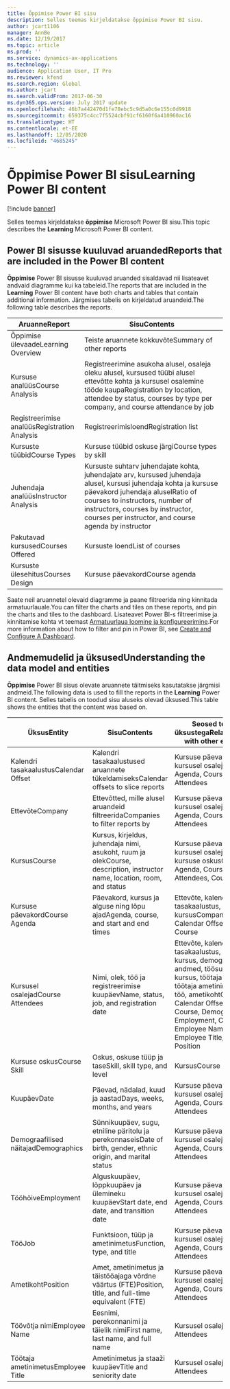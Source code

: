 ```yaml
---
title: Õppimise Power BI sisu
description: Selles teemas kirjeldatakse õppimise Power BI sisu.
author: jcart1106
manager: AnnBe
ms.date: 12/19/2017
ms.topic: article
ms.prod: ''
ms.service: dynamics-ax-applications
ms.technology: ''
audience: Application User, IT Pro
ms.reviewer: kfend
ms.search.region: Global
ms.author: jcart
ms.search.validFrom: 2017-06-30
ms.dyn365.ops.version: July 2017 update
ms.openlocfilehash: 46b7a442470d1fe78ebc5c9d5a0c6e155c0d9918
ms.sourcegitcommit: 659375c4cc7f5524cbf91cf6160f6a410960ac16
ms.translationtype: HT
ms.contentlocale: et-EE
ms.lasthandoff: 12/05/2020
ms.locfileid: "4685245"
---
```

# <a name="learning-power-bi-content"></a><span data-ttu-id="26ec1-103">Õppimise Power BI sisu</span><span class="sxs-lookup"><span data-stu-id="26ec1-103">Learning Power BI content</span></span>

[!include [banner](../includes/banner.md)]

<span data-ttu-id="26ec1-104">Selles teemas kirjeldatakse **õppimise** Microsoft Power BI sisu.</span><span class="sxs-lookup"><span data-stu-id="26ec1-104">This topic describes the **Learning** Microsoft Power BI content.</span></span>

## <a name="reports-that-are-included-in-the-power-bi-content"></a><span data-ttu-id="26ec1-105">Power BI sisusse kuuluvad aruanded</span><span class="sxs-lookup"><span data-stu-id="26ec1-105">Reports that are included in the Power BI content</span></span>

<span data-ttu-id="26ec1-106">**Õppimise** Power BI sisusse kuuluvad aruanded sisaldavad nii lisateavet andvaid diagramme kui ka tabeleid.</span><span class="sxs-lookup"><span data-stu-id="26ec1-106">The reports that are included in the **Learning** Power BI content have both charts and tables that contain additional information.</span></span> <span data-ttu-id="26ec1-107">Järgmises tabelis on kirjeldatud aruandeid.</span><span class="sxs-lookup"><span data-stu-id="26ec1-107">The following table describes the reports.</span></span>

| <span data-ttu-id="26ec1-108">Aruanne</span><span class="sxs-lookup"><span data-stu-id="26ec1-108">Report</span></span>                | <span data-ttu-id="26ec1-109">Sisu</span><span class="sxs-lookup"><span data-stu-id="26ec1-109">Contents</span></span> |
|-----------------------|----------|
| <span data-ttu-id="26ec1-110">Õppimise ülevaade</span><span class="sxs-lookup"><span data-stu-id="26ec1-110">Learning Overview</span></span>     | <span data-ttu-id="26ec1-111">Teiste aruannete kokkuvõte</span><span class="sxs-lookup"><span data-stu-id="26ec1-111">Summary of other reports</span></span> |
| <span data-ttu-id="26ec1-112">Kursuse analüüs</span><span class="sxs-lookup"><span data-stu-id="26ec1-112">Course Analysis</span></span>       | <span data-ttu-id="26ec1-113">Registreerimine asukoha alusel, osaleja oleku alusel, kursused tüübi alusel ettevõtte kohta ja kursusel osalemine tööde kaupa</span><span class="sxs-lookup"><span data-stu-id="26ec1-113">Registration by location, attendee by status, courses by type per company, and course attendance by job</span></span> |
| <span data-ttu-id="26ec1-114">Registreerimise analüüs</span><span class="sxs-lookup"><span data-stu-id="26ec1-114">Registration Analysis</span></span> | <span data-ttu-id="26ec1-115">Registreerimisloend</span><span class="sxs-lookup"><span data-stu-id="26ec1-115">Registration list</span></span> |
| <span data-ttu-id="26ec1-116">Kursuste tüübid</span><span class="sxs-lookup"><span data-stu-id="26ec1-116">Course Types</span></span>          | <span data-ttu-id="26ec1-117">Kursuse tüübid oskuse järgi</span><span class="sxs-lookup"><span data-stu-id="26ec1-117">Course types by skill</span></span> |
| <span data-ttu-id="26ec1-118">Juhendaja analüüs</span><span class="sxs-lookup"><span data-stu-id="26ec1-118">Instructor Analysis</span></span>   | <span data-ttu-id="26ec1-119">Kursuste suhtarv juhendajate kohta, juhendajate arv, kursused juhendaja alusel, kursusi juhendaja kohta ja kursuse päevakord juhendaja alusel</span><span class="sxs-lookup"><span data-stu-id="26ec1-119">Ratio of courses to instructors, number of instructors, courses by instructor, courses per instructor, and course agenda by instructor</span></span> |
| <span data-ttu-id="26ec1-120">Pakutavad kursused</span><span class="sxs-lookup"><span data-stu-id="26ec1-120">Courses Offered</span></span>       | <span data-ttu-id="26ec1-121">Kursuste loend</span><span class="sxs-lookup"><span data-stu-id="26ec1-121">List of courses</span></span> |
| <span data-ttu-id="26ec1-122">Kursuste ülesehitus</span><span class="sxs-lookup"><span data-stu-id="26ec1-122">Courses Design</span></span>        | <span data-ttu-id="26ec1-123">Kursuse päevakord</span><span class="sxs-lookup"><span data-stu-id="26ec1-123">Course agenda</span></span> |

<span data-ttu-id="26ec1-124">Saate neil aruannetel olevaid diagramme ja paane filtreerida ning kinnitada armatuurlauale.</span><span class="sxs-lookup"><span data-stu-id="26ec1-124">You can filter the charts and tiles on these reports, and pin the charts and tiles to the dashboard.</span></span> <span data-ttu-id="26ec1-125">Lisateavet Power BI-s filtreerimise ja kinnitamise kohta vt teemast [Armatuurlaua loomine ja konfigureerimine](https://powerbi.microsoft.com/guided-learning/powerbi-learning-4-2-create-configure-dashboards).</span><span class="sxs-lookup"><span data-stu-id="26ec1-125">For more information about how to filter and pin in Power BI, see [Create and Configure A Dashboard](https://powerbi.microsoft.com/guided-learning/powerbi-learning-4-2-create-configure-dashboards).</span></span>

## <a name="understanding-the-data-model-and-entities"></a><span data-ttu-id="26ec1-126">Andmemudelid ja üksused</span><span class="sxs-lookup"><span data-stu-id="26ec1-126">Understanding the data model and entities</span></span>

<span data-ttu-id="26ec1-127">**Õppimise** Power BI sisus olevate aruannete täitmiseks kasutatakse järgmisi andmeid.</span><span class="sxs-lookup"><span data-stu-id="26ec1-127">The following data is used to fill the reports in the **Learning** Power BI content.</span></span> <span data-ttu-id="26ec1-128">Selles tabelis on toodud sisu aluseks olevad üksused.</span><span class="sxs-lookup"><span data-stu-id="26ec1-128">This table shows the entities that the content was based on.</span></span>

| <span data-ttu-id="26ec1-129">Üksus</span><span class="sxs-lookup"><span data-stu-id="26ec1-129">Entity</span></span>           | <span data-ttu-id="26ec1-130">Sisu</span><span class="sxs-lookup"><span data-stu-id="26ec1-130">Contents</span></span>                                                         | <span data-ttu-id="26ec1-131">Seosed teiste üksustega</span><span class="sxs-lookup"><span data-stu-id="26ec1-131">Relationships with other entities</span></span> |
|------------------|------------------------------------------------------------------|-----------------------------------|
| <span data-ttu-id="26ec1-132">Kalendri tasakaalustus</span><span class="sxs-lookup"><span data-stu-id="26ec1-132">Calendar Offset</span></span>  | <span data-ttu-id="26ec1-133">Kalendri tasakaalustused aruannete tükeldamiseks</span><span class="sxs-lookup"><span data-stu-id="26ec1-133">Calendar offsets to slice reports</span></span>                                | <span data-ttu-id="26ec1-134">Kursuse päevakord, kursusel osalejad</span><span class="sxs-lookup"><span data-stu-id="26ec1-134">Course Agenda, Course Attendees</span></span> |
| <span data-ttu-id="26ec1-135">Ettevõte</span><span class="sxs-lookup"><span data-stu-id="26ec1-135">Company</span></span>          | <span data-ttu-id="26ec1-136">Ettevõtted, mille alusel aruandeid filtreerida</span><span class="sxs-lookup"><span data-stu-id="26ec1-136">Companies to filter reports by</span></span>                                   | <span data-ttu-id="26ec1-137">Kursuse päevakord, kursusel osalejad</span><span class="sxs-lookup"><span data-stu-id="26ec1-137">Course Agenda, Course Attendees</span></span> |
| <span data-ttu-id="26ec1-138">Kursus</span><span class="sxs-lookup"><span data-stu-id="26ec1-138">Course</span></span>           | <span data-ttu-id="26ec1-139">Kursus, kirjeldus, juhendaja nimi, asukoht, ruum ja olek</span><span class="sxs-lookup"><span data-stu-id="26ec1-139">Course, description, instructor name, location, room, and status</span></span> | <span data-ttu-id="26ec1-140">Kursuse päevakord, kursusel osalejad, kursuse oskus</span><span class="sxs-lookup"><span data-stu-id="26ec1-140">Course Agenda, Course Attendees, Course Skill</span></span> |
| <span data-ttu-id="26ec1-141">Kursuse päevakord</span><span class="sxs-lookup"><span data-stu-id="26ec1-141">Course Agenda</span></span>    | <span data-ttu-id="26ec1-142">Päevakord, kursus ja alguse ning lõpu ajad</span><span class="sxs-lookup"><span data-stu-id="26ec1-142">Agenda, course, and start and end times</span></span>                          | <span data-ttu-id="26ec1-143">Ettevõte, kalendri tasakaalustus, kuupäev, kursus</span><span class="sxs-lookup"><span data-stu-id="26ec1-143">Company, Calendar Offset, Date, Course</span></span> |
| <span data-ttu-id="26ec1-144">Kursusel osalejad</span><span class="sxs-lookup"><span data-stu-id="26ec1-144">Course Attendees</span></span> | <span data-ttu-id="26ec1-145">Nimi, olek, töö ja registreerimise kuupäev</span><span class="sxs-lookup"><span data-stu-id="26ec1-145">Name, status, job, and registration date</span></span>                         | <span data-ttu-id="26ec1-146">Ettevõte, kalendri tasakaalustus, kuupäev, kursus, demograafilised andmed, töösuhe, kursus, töötaja nimi, töötaja ametinimetus, töö, ametikoht</span><span class="sxs-lookup"><span data-stu-id="26ec1-146">Company, Calendar Offset, Date, Course, Demographics, Employment, Course, Employee Name, Employee Title, Job, Position</span></span> |
| <span data-ttu-id="26ec1-147">Kursuse oskus</span><span class="sxs-lookup"><span data-stu-id="26ec1-147">Course Skill</span></span>     | <span data-ttu-id="26ec1-148">Oskus, oskuse tüüp ja tase</span><span class="sxs-lookup"><span data-stu-id="26ec1-148">Skill, skill type, and level</span></span>                                     | <span data-ttu-id="26ec1-149">Kursus</span><span class="sxs-lookup"><span data-stu-id="26ec1-149">Course</span></span> |
| <span data-ttu-id="26ec1-150">Kuupäev</span><span class="sxs-lookup"><span data-stu-id="26ec1-150">Date</span></span>             | <span data-ttu-id="26ec1-151">Päevad, nädalad, kuud ja aastad</span><span class="sxs-lookup"><span data-stu-id="26ec1-151">Days, weeks, months, and years</span></span>                                   | <span data-ttu-id="26ec1-152">Kursuse päevakord, kursusel osalejad</span><span class="sxs-lookup"><span data-stu-id="26ec1-152">Course Agenda, Course Attendees</span></span> |
| <span data-ttu-id="26ec1-153">Demograafilised näitajad</span><span class="sxs-lookup"><span data-stu-id="26ec1-153">Demographics</span></span>     | <span data-ttu-id="26ec1-154">Sünnikuupäev, sugu, etniline päritolu ja perekonnaseis</span><span class="sxs-lookup"><span data-stu-id="26ec1-154">Date of birth, gender, ethnic origin, and marital status</span></span>         | <span data-ttu-id="26ec1-155">Kursuse päevakord, kursusel osalejad</span><span class="sxs-lookup"><span data-stu-id="26ec1-155">Course Agenda, Course Attendees</span></span> |
| <span data-ttu-id="26ec1-156">Tööhõive</span><span class="sxs-lookup"><span data-stu-id="26ec1-156">Employment</span></span>       | <span data-ttu-id="26ec1-157">Alguskuupäev, lõppkuupäev ja ülemineku kuupäev</span><span class="sxs-lookup"><span data-stu-id="26ec1-157">Start date, end date, and transition date</span></span>                        | <span data-ttu-id="26ec1-158">Kursuse päevakord, kursusel osalejad</span><span class="sxs-lookup"><span data-stu-id="26ec1-158">Course Agenda, Course Attendees</span></span> |
| <span data-ttu-id="26ec1-159">Töö</span><span class="sxs-lookup"><span data-stu-id="26ec1-159">Job</span></span>              | <span data-ttu-id="26ec1-160">Funktsioon, tüüp ja ametinimetus</span><span class="sxs-lookup"><span data-stu-id="26ec1-160">Function, type, and title</span></span>                                        | <span data-ttu-id="26ec1-161">Kursuse päevakord, kursusel osalejad</span><span class="sxs-lookup"><span data-stu-id="26ec1-161">Course Agenda, Course Attendees</span></span> |
| <span data-ttu-id="26ec1-162">Ametikoht</span><span class="sxs-lookup"><span data-stu-id="26ec1-162">Position</span></span>         | <span data-ttu-id="26ec1-163">Amet, ametinimetus ja täistööajaga võrdne väärtus (FTE)</span><span class="sxs-lookup"><span data-stu-id="26ec1-163">Position, title, and full-time equivalent (FTE)</span></span>                  | <span data-ttu-id="26ec1-164">Kursuse päevakord, kursusel osalejad</span><span class="sxs-lookup"><span data-stu-id="26ec1-164">Course Agenda, Course Attendees</span></span> |
| <span data-ttu-id="26ec1-165">Töövõtja nimi</span><span class="sxs-lookup"><span data-stu-id="26ec1-165">Employee Name</span></span>    | <span data-ttu-id="26ec1-166">Eesnimi, perekonnanimi ja täielik nimi</span><span class="sxs-lookup"><span data-stu-id="26ec1-166">First name, last name, and full name</span></span>                             | <span data-ttu-id="26ec1-167">Kursusel osalejad</span><span class="sxs-lookup"><span data-stu-id="26ec1-167">Course Attendees</span></span> |
| <span data-ttu-id="26ec1-168">Töötaja ametinimetus</span><span class="sxs-lookup"><span data-stu-id="26ec1-168">Employee Title</span></span>   | <span data-ttu-id="26ec1-169">Ametinimetus ja staaži kuupäev</span><span class="sxs-lookup"><span data-stu-id="26ec1-169">Title and seniority date</span></span>                                         | <span data-ttu-id="26ec1-170">Kursusel osalejad</span><span class="sxs-lookup"><span data-stu-id="26ec1-170">Course Attendees</span></span> |
